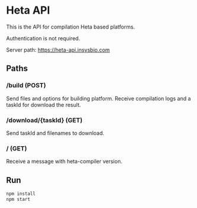 # Heta API

This is the API for compilation Heta based platforms.

Authentication is not required.

Server path: <https://heta-api.insysbio.com>

## Paths

### /build (POST)

Send files and options for building platform.
Receive compilation logs and a taskId for download the result.

### /download/{taskId} (GET)

Send taskId and filenames to download.

### / (GET)

Receive a message with heta-compiler version.

## Run

```bash
npm install
npm start
```
